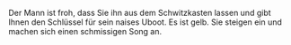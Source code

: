 Der Mann ist froh, dass Sie ihn aus dem Schwitzkasten lassen und gibt Ihnen den Schlüssel für sein naises Uboot.
Es ist gelb.
Sie steigen ein und machen sich einen schmissigen Song an.

